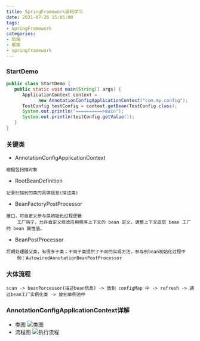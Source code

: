 ```yaml
---
title: SpringFramework源码学习
date: 2021-07-26 15:05:00
tags:
- SpringFramework
categories:
- 后端
- 框架
- springframework
---
```


### StartDemo
```java
public class StartDemo {
   public static void main(String[] args) {
      ApplicationContext context =
            new AnnotationConfigApplicationContext("com.my.config");
      TestConfig testConfig = context.getBean(TestConfig.class);
      System.out.println("==========>main");
      System.out.println(testConfig.getValue());
   }
}
```
### 关键类
- AnnotationConfigApplicationContext
```text
根据包扫描对象
```
- RootBeanDefinition
```text
记录扫描到的类的具体信息(描述类)
```
- BeanFactoryPostProcessor
```text
接口，可自定义参与类初始化过程逻辑
	工厂钩子，允许自定义修改应用程序上下文的 bean 定义，调整上下文底层 bean 工厂的 bean 属性值。
```
- BeanPostProcessor
```text
后期处理器父类，有很多子类；不同子类提供了不同的实现方法，参与到bean初始化过程中
	例：AutowiredAnnotationBeanPostProcessor
```
### 大体流程
```textmate
scan -> beanPorcessor(描述bean信息) -> 放到 configMap 中 -> refresh -> 通过bean工厂实例化类 -> 放到单例池中
```
### AnnotationConfigApplicationContext详解
- 类图
  ![类图](https://img-blog.csdnimg.cn/20210706100541307.png?x-oss-process=image/watermark,type_ZmFuZ3poZW5naGVpdGk,shadow_10,text_aHR0cHM6Ly9ibG9nLmNzZG4ubmV0L0Rlc3Ryb3llcl9EcmVhbQ==,size_16,color_FFFFFF,t_70#pic_center)
- 流程图
  ![执行流程](https://img-blog.csdnimg.cn/20210706100708794.png?x-oss-process=image/watermark,type_ZmFuZ3poZW5naGVpdGk,shadow_10,text_aHR0cHM6Ly9ibG9nLmNzZG4ubmV0L0Rlc3Ryb3llcl9EcmVhbQ==,size_16,color_FFFFFF,t_70#pic_center)
